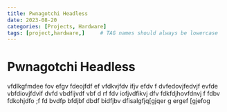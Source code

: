 ```yaml
---
title: Pwnagotchi Headless
date: 2023-08-20 
categories: [Projects, Hardware]
tags: [project,hardware,]     # TAG names should always be lowercase
---
```


# Pwnagotchi Headless

vfdlkgfmdee fov efgv fdeojfdf ef vfdkvjfdv ifjv efdv f dvfedovjfedvjf evfde vbfdiovjfdvif dvfd vbdfijvdf vbf d rf
fdv iofjvdfikvj dfv fdkfdjhovfdnvj f fdbv fdkohjdfo ;f fd bvdfp bfdjbf dbdf bidfjbv dfisalgfjq[gjqer g ergef [gjefog 


